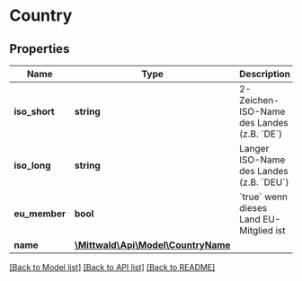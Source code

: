 # Country

## Properties
Name | Type | Description | Notes
------------ | ------------- | ------------- | -------------
**iso_short** | **string** | 2-Zeichen-ISO-Name des Landes (z.B. &#x60;DE&#x60;) | 
**iso_long** | **string** | Langer ISO-Name des Landes (z.B. &#x60;DEU&#x60;) | 
**eu_member** | **bool** | &#x60;true&#x60; wenn dieses Land EU-Mitglied ist | 
**name** | [**\Mittwald\Api\Model\CountryName**](CountryName.md) |  | 

[[Back to Model list]](../README.md#documentation-for-models) [[Back to API list]](../README.md#documentation-for-api-endpoints) [[Back to README]](../README.md)


